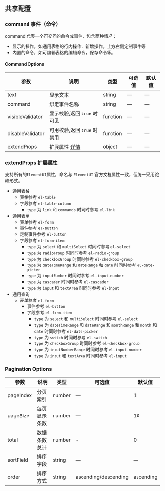 ## 共享配置

### command 事件（命令）

command 代表一个可交互的命令或事件，包含两种情况：

- 显示的操作，如通用表格的行内操作，新增操作，上方右侧定制事件等
- 内置的命令，如可编辑表格的编辑命令，保存命令等。

#### Command Options

| 参数             | 说明                                                                                          | 类型     | 可选值 | 默认值 |
| ---------------- | --------------------------------------------------------------------------------------------- | -------- | ------ | ------ |
| text             | 显示文本                                                                                      | string   | —      | —      |
| command          | 绑定事件名称                                                                                  | string   | —      | —      |
| visibleValidator | 显示校验,返回 `true` 时可见                                                                   | function | —      | —      |
| disableValidator | 可用校验,返回 `true` 时禁用                                                                   | function | —      | —      |
| extendProps      | 扩展属性 [详情](http://0.0.0.0:8085/#/component/sharing-config#extendprops-kuo-zhan-shu-xing) | object   | —      | —      |

### extendProps 扩展属性

支持所有的`ElementUI`属性，命名与 `ElementUI` 官方文档属性一致，但统一采用驼峰形式。

- 通用表格
  - 表格参考 `el-table`
  - 字段参考 `el-table-column`
    - `type` 为 `link` 和 `commands` 时同时参考 `el-link`
- 通用表单
  - 表单参考 `el-form`
  - 事件参考 `el-button`
  - 定制事件参考 `el-button`
  - 字段参考 `el-form-item`
    - `type` 为 `select` 和 `multiSelect` 时同时参考 `el-select`
    - `type` 为 `radioGroup` 时同时参考 `el-radio-group`
    - `type` 为 `checkboxGroup` 时同时参考 `el-checkbox-group`
    - `type` 为 `dateTimeRange` 和 `dateRange` 和 `date` 时同时参考 `el-date-picker`
    - `type` 为 `inputNumber` 时同时参考 `el-input-number`
    - `type` 为 `cascader` 时同时参考 `el-cascader`
    - `type` 为 `input` 和 `textArea` 时同时参考 `el-input`
- 通用查询
  - 表单参考 `el-form`
    - 事件参考 `el-button`
    - 字段参考 `el-form-item`
      - `type` 为 `select` 和 `multiSelect` 时同时参考 `el-select`
      - `type` 为 `dateTimeRange` 和 `dateRange` 和 `monthRange` 和 `month` 和 `date` 时同时参考 `el-date-picker`
      - `type` 为 `switch` 时同时参考 `el-switch`
      - `type` 为 `checkboxGroup` 时同时参考 `el-checkbox-group`
      - `type` 为 `inputNumberRange` 时同时参考 `el-input-number`
      - `type` 为 `input` 和 `textArea` 时同时参考 `el-input`

### Pagination Options

| 参数      | 说明         | 类型   | 可选值               | 默认值    |
| --------- | ------------ | ------ | -------------------- | --------- |
| pageIndex | 分页索引     | number | —                    | 1         |
| pageSize  | 每页显示条数 | number | —                    | 10        |
| total     | 数据条数总计 | number | -                    | 0         |
| sortField | 排序字段     | string | —                    | —         |
| order     | 排序方式     | string | ascending/descending | ascending |
